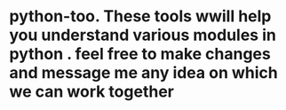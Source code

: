 # python-too. These tools wwill help you understand various modules in python . feel free to make changes and message  me any idea on which we can work together
